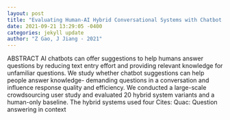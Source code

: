 ```yaml
--- 
layout: post 
title: "Evaluating Human-AI Hybrid Conversational Systems with Chatbot Message Suggestions" 
date: 2021-09-21 13:29:05 -0400 
categories: jekyll update 
author: "Z Gao, J Jiang - 2021" 
--- 
```

ABSTRACT AI chatbots can offer suggestions to help humans answer questions by reducing text entry effort and providing relevant knowledge for unfamiliar questions. We study whether chatbot suggestions can help people answer knowledge- demanding questions in a conversation and influence response quality and efficiency. We conducted a large-scale crowdsourcing user study and evaluated 20 hybrid system variants and a human-only baseline. The hybrid systems used four Cites: Quac: Question answering in context